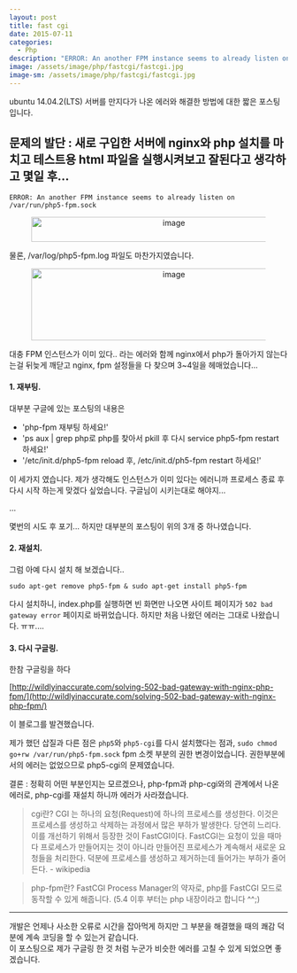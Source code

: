 ```yaml
---
layout: post
title: fast cgi
date: 2015-07-11
categories:
  - Php
description: "ERROR: An another FPM instance seems to already listen on /var/run/php5-fpm.sock 오류 해결하기"
image: /assets/image/php/fastcgi/fastcgi.jpg
image-sm: /assets/image/php/fastcgi/fastcgi.jpg
---
```

ubuntu 14.04.2(LTS) 서버를 만지다가 나온 에러와 해결한 방법에 대한 짧은 포스팅 입니다.


## 문제의 발단 : 새로 구입한 서버에 nginx와 php 설치를 마치고 테스트용 html 파일을 실행시켜보고 잘된다고 생각하고 몇일 후...

` ERROR: An another FPM instance seems to already listen on /var/run/php5-fpm.sock `

<figure style="text-align: center;">
    <img src="/assets/image/php/fastcgi/error-log1.png" alt="image" style="width:500px; height: 45px;">
</figure>

물론, /var/log/php5-fpm.log 파일도 마찬가지였습니다.

<figure style="text-align: center;">
    <img src="/assets/image/php/fastcgi/error-log2.png" alt="image" style="width:500px; height: 130px;">
</figure>

대충 FPM 인스턴스가 이미 있다.. 라는 에러와 함께 nginx에서 php가 돌아가지 않는다는걸 뒤늦게 깨닫고 nginx, fpm 설정들을 다 찾으며 3~4일을 헤매었습니다...

#### 1. 재부팅.

대부분 구글에 있는 포스팅의 내용은

- 'php-fpm 재부팅 하세요!'
- 'ps aux | grep php로 php를 찾아서 pkill 후 다시 service php5-fpm restart 하세요!'
- '/etc/init.d/php5-fpm reload 후, /etc/init.d/ph5-fpm restart 하세요!'

이 세가지 였습니다. 제가 생각해도 인스턴스가 이미 있다는 에러니까 프로세스 종료 후 다시 시작 하는게 맞겠다 싶었습니다. 구글님이 시키는대로 해야지...  

...  

몇번의 시도 후 포기... 하지만 대부분의 포스팅이 위의 3개 중 하나였습니다.


#### 2. 재설치.

그럼 아예 다시 설치 해 보겠습니다..

`sudo apt-get remove php5-fpm & sudo apt-get install php5-fpm`

다시 설치하니, index.php를 실행하면 빈 화면만 나오면 사이트 페이지가 `502 bad gateway error` 페이지로 바뀌었습니다. 하지만 처음 나왔던 에러는 그대로 나왔습니다. ㅠㅠ....


#### 3. 다시 구글링.

한참 구글링을 하다

[http://wildlyinaccurate.com/solving-502-bad-gateway-with-nginx-php-fpm/](http://wildlyinaccurate.com/solving-502-bad-gateway-with-nginx-php-fpm/)

이 블로그를 발견했습니다.

제가 했던 삽질과 다른 점은 `php5`와 `php5-cgi`를 다시 설치했다는 점과, `sudo chmod go+rw /var/run/php5-fpm.sock` fpm 소켓 부분의 권한 변경이었습니다.
권한부분에서의 에러는 없었으므로 php5-cgi의 문제였습니다.

결론 : 정확히 어떤 부분인지는 모르겠으나, php-fpm과 php-cgi와의 관계에서 나온 에러로, php-cgi를 재설치 하니까 에러가 사라졌습니다.  



> cgi란? CGI 는 하나의 요청(Request)에 하나의 프로세스를 생성한다. 이것은 프로세스를 생성하고 삭제하는 과정에서 많은 부하가 발생한다. 당연히 느리다. 이를 개선하기 위해서 등장한 것이 FastCGI이다. FastCGI는 요청이 있을 때마다 프로세스가 만들어지는 것이 아니라 만들어진 프로세스가 계속해서 새로운 요청들을 처리한다. 덕분에 프로세스를 생성하고 제거하는데 들어가는 부하가 줄어든다. - wikipedia

> php-fpm란? FastCGI Process Manager의 약자로, php를 FastCGI 모드로 동작할 수 있게 해줍니다. (5.4 이후 부터는 php 내장이라고 합니다 ^^;)

---

개발은 언제나 사소한 오류로 시간을 잡아먹게 하지만 그 부분을 해결했을 때의 쾌감 덕분에 계속 코딩을 할 수 있는거 같습니다.  
이 포스팅으로 제가 구글링 한 것 처럼 누군가 비슷한 에러를 고칠 수 있게 되었으면 좋겠습니다.
